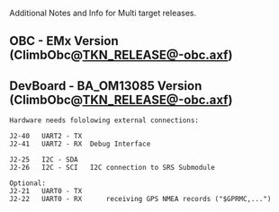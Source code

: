 Additional Notes and Info for Multi target releases.

OBC - EMx Version (ClimbObc@TKN_RELEASE@-obc.axf)
---------------------------


DevBoard - BA_OM13085 Version (ClimbObc@TKN_RELEASE@-obc.axf)
---------------------------------------
	Hardware needs fololowing external connections:

	J2-40	UART2 - TX
	J2-41   UART2 - RX	Debug Interface
  
  	J2-25   I2C - SDA
  	J2-26   I2C - SCI 	I2C connection to SRS Submodule
  
  	Optional:
  	J2-21   UART0 - TX
  	J2-22   UART0 - RX  	receiving GPS NMEA records ("$GPRMC,...")
  
  
